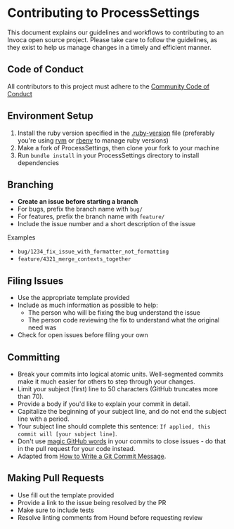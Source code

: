# Contributing to ProcessSettings

This document explains our guidelines and workflows to contributing to an Invoca open source project.  Please take care to follow the guidelines, as they exist to help us manage changes in a timely and efficient manner.

## Code of Conduct
All contributors to this project must adhere to the [Community Code of Conduct](https://github.com/Invoca/process_settings/blob/master/code-of-conduct.md)

## Environment Setup
1. Install the ruby version specified in the [.ruby-version](https://github.com/Invoca/process_settings/blob/master/.ruby-version) file (preferably you're using [rvm](https://rvm.io/) or [rbenv](https://github.com/rbenv/rbenv) to manage ruby versions)
2. Make a fork of ProcessSettings, then clone your fork to your machine
3. Run `bundle install` in your ProcessSettings directory to install dependencies

## Branching

* __Create an issue before starting a branch__
* For bugs, prefix the branch name with `bug/`
* For features, prefix the branch name with `feature/`
* Include the issue number and a short description of the issue

Examples 
* `bug/1234_fix_issue_with_formatter_not_formatting`
* `feature/4321_merge_contexts_together`

## Filing Issues

* Use the appropriate template provided
* Include as much information as possible to help:
  * The person who will be fixing the bug understand the issue
  * The person code reviewing the fix to understand what the original need was
* Check for open issues before filing your own

## Committing

* Break your commits into logical atomic units. Well-segmented commits make it much easier for others to step through your changes.
* Limit your subject (first) line to 50 characters (GitHub truncates more than 70).
* Provide a body if you'd like to explain your commit in detail.
* Capitalize the beginning of your subject line, and do not end the subject line with a period.
* Your subject line should complete this sentence: `If applied, this commit will [your subject line]`.
* Don't use [magic GitHub words](https://help.github.com/articles/closing-issues-using-keywords/) in your commits to close issues - do that in the pull request for your code instead.
* Adapted from [How to Write a Git Commit Message](https://chris.beams.io/posts/git-commit/#seven-rules).

## Making Pull Requests

* Use fill out the template provided
* Provide a link to the issue being resolved by the PR
* Make sure to include tests
* Resolve linting comments from Hound before requesting review
